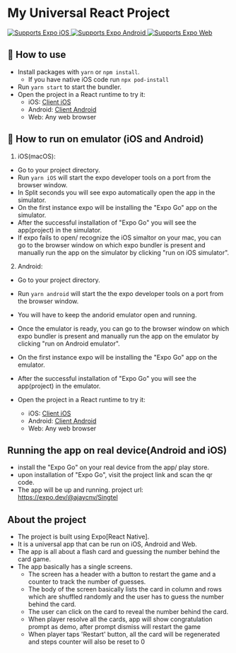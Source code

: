 # My Universal React Project

<p>
  <!-- iOS -->
  <a href="https://itunes.apple.com/app/apple-store/id982107779">
    <img alt="Supports Expo iOS" longdesc="Supports Expo iOS" src="https://img.shields.io/badge/iOS-4630EB.svg?style=flat-square&logo=APPLE&labelColor=999999&logoColor=fff" />
  </a>
  <!-- Android -->
  <a href="https://play.google.com/store/apps/details?id=host.exp.exponent&referrer=blankexample">
    <img alt="Supports Expo Android" longdesc="Supports Expo Android" src="https://img.shields.io/badge/Android-4630EB.svg?style=flat-square&logo=ANDROID&labelColor=A4C639&logoColor=fff" />
  </a>
  <!-- Web -->
  <a href="https://docs.expo.dev/workflow/web/">
    <img alt="Supports Expo Web" longdesc="Supports Expo Web" src="https://img.shields.io/badge/web-4630EB.svg?style=flat-square&logo=GOOGLE-CHROME&labelColor=4285F4&logoColor=fff" />
  </a>
</p>






## 🚀 How to use

- Install packages with `yarn` or `npm install`.
  - If you have native iOS code run `npx pod-install`
- Run `yarn start` to start the bundler.
- Open the project in a React runtime to try it:
  - iOS: [Client iOS](https://itunes.apple.com/app/apple-store/id982107779)
  - Android: [Client Android](https://play.google.com/store/apps/details?id=host.exp.exponent&referrer=blankexample)
  - Web: Any web browser

## 🚀 How to run on emulator (iOS and Android)

1. iOS(macOS):
  - Go to your project directory.
  - Run `yarn iOS` will start the expo developer tools on a port from the browser window.
  - In Split seconds you will see expo automatically open the app in the simulator.
  - On the first instance expo will be installing the "Expo Go" app on the simulator.
  - After the successful installation of "Expo Go" you will see the app(project) in the simulator.
  - If expo fails to open/ recognize the iOS simaltor on your mac, you can go to the browser window on which expo bundler is present and manually run the app on the simulator by clicking "run on iOS simulator".

2. Android:
  - Go to your project directory.
  - Run `yarn android` will start the the expo developer tools on a port from the browser window.
  - You will have to keep the andorid emulator open and running.
  - Once the emulator is ready, you can go to the browser window on which expo bundler is present and manually run the app on the emulator by clicking "run on Android emulator".
  - On the first instance expo will be installing the "Expo Go" app on the emulator.
  - After the successful installation of "Expo Go" you will see the app(project) in the emulator.

- Open the project in a React runtime to try it:
  - iOS: [Client iOS](https://itunes.apple.com/app/apple-store/id982107779)
  - Android: [Client Android](https://play.google.com/store/apps/details?id=host.exp.exponent&referrer=blankexample)
  - Web: Any web browser

## Running the app on real device(Android and iOS)
- install the "Expo Go" on your real device from the app/ play store.
- upon installation of "Expo Go", visit the project link and scan the qr code.
- The app will be up and running.
  project url: https://expo.dev/@ajaycnv/Singtel


## About the project

- The project is built using Expo[React Native].
- It is a universal app that can be run on iOS, Android and Web.
- The app is all about a flash card and guessing the number behind the card game.
- The app basically has a single screens.
  - The screen has a header with a button to restart the game and a counter to track the number of guesses.
  - The body of the screen basically lists the card in column and rows which are shuffled randomly and the user has to guess the number behind the card.
  - The user can click on the card to reveal the number behind the card.
  - When player resolve all the cards, app will show congratulation prompt as demo, after prompt dismiss will restart the game
  - When player taps 'Restart' button, all the card will be regenerated and steps counter will also be reset to 0